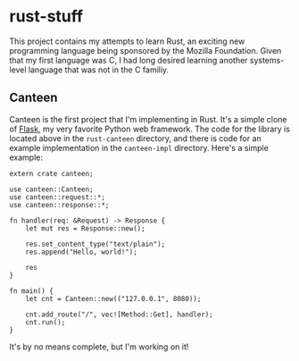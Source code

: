 # rust-stuff

This project contains my attempts to learn Rust, an exciting new programming language
being sponsored by the Mozilla Foundation. Given that my first language was C, I had
long desired learning another systems-level language that was not in the C familiy.

## Canteen

Canteen is the first project that I'm implementing in Rust. It's a simple clone of
[Flask](http://flask.pocoo.org), my very favorite Python web framework. The code for
the library is located above in the `rust-canteen` directory, and there is code for
an example implementation in the `canteen-impl` directory. Here's a simple example:

    extern crate canteen;

    use canteen::Canteen;
    use canteen::request::*;
    use canteen::response::*;

    fn handler(req: &Request) -> Response {
        let mut res = Response::new();

        res.set_content_type("text/plain");
        res.append("Hello, world!");

        res
    }

    fn main() {
        let cnt = Canteen::new(("127.0.0.1", 8080));

        cnt.add_route("/", vec![Method::Get], handler);
        cnt.run();
    }

It's by no means complete, but I'm working on it!
